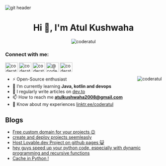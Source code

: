 ![git header](https://user-images.githubusercontent.com/72141859/148687622-94605ec7-d997-4818-b3a5-9cab9d3750b3.png)
<h1 align="center">Hi 👋, I'm Atul Kushwaha</h1>

<p align="center"> <img src="https://komarev.com/ghpvc/?username=coderatul&label=Profile%20views&color=0e75b6&style=flat" alt="coderatul"/></p>


<h3 align="left">Connect with me:</h3>
<p align="left">
<a href="https://dev.to/coderatul" target="blank"><img align="center" src="https://raw.githubusercontent.com/rahuldkjain/github-profile-readme-generator/master/src/images/icons/Social/devto.svg" alt="coderatul" height="30" width="40" /></a>
<a href="https://twitter.com/coderatul" target="blank"><img align="center" src="https://raw.githubusercontent.com/rahuldkjain/github-profile-readme-generator/master/src/images/icons/Social/twitter.svg" alt="coderatul" height="30" width="40" /></a>
<a href="https://linkedin.com/in/coderatul" target="blank"><img align="center" src="https://raw.githubusercontent.com/rahuldkjain/github-profile-readme-generator/master/src/images/icons/Social/linked-in-alt.svg" alt="coderatul" height="30" width="40" /></a>
<a href="https://hashnode.com/@coderatul" target="blank"><img align="center" src="https://raw.githubusercontent.com/rahuldkjain/github-profile-readme-generator/master/src/images/icons/Social/hashnode.svg" alt="@coderatul" height="30" width="40" /></a>
<a href="https://www.hackerrank.com/coderatul" target="blank"><img align="center" src="https://raw.githubusercontent.com/rahuldkjain/github-profile-readme-generator/master/src/images/icons/Social/hackerrank.svg" alt="coderatul" height="30" width="40" /></a>
</p>

<p><img align="right" src="https://github-readme-stats.vercel.app/api/top-langs?username=coderatul&show_icons=true&locale=en&layout=compact" alt="coderatul"/></p>

- ⚡ Open-Source enthusiast
- 🌱 I’m currently learning **Java, kotlin and devops**
- 📝 I regularly write articles on [dev.to](https://dev.to/coderatul)
- 📫 How to reach me **atulkushwaha2008@gmail.com**
- 📄 Know about my experiences [linktr.ee/coderatul](https://linktr.ee/coderatul)

<div align="left">

## Blogs
<!-- BLOG-POST-LIST:START -->
- [Free custom domain for your projects 😉](https://dev.to/coderatul/free-custom-domain-for-your-projects-3j7j)
- [create and deploy projects seemleasly](https://dev.to/coderatul/create-and-deploy-projects-seemleasly-43a)
- [Host Lovable.dev Project on github pages 😺](https://dev.to/coderatul/host-lovabledev-project-on-github-pages-1c61)
- [hey guys speed up your python code, especially with dynamic programming and recursive functions](https://dev.to/coderatul/hey-guys-speed-up-your-python-code-especially-with-dynamic-programming-and-recursive-functions-2hol)
- [Cache in Python !](https://dev.to/coderatul/cache-in-python--18g)
<!-- BLOG-POST-LIST:END -->

</div>

